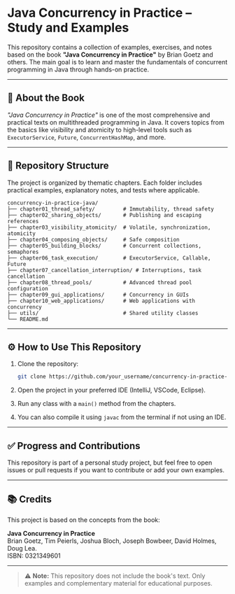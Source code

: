 # Java Concurrency in Practice – Study and Examples

This repository contains a collection of examples, exercises, and notes based on the book **"Java Concurrency in Practice"** by Brian Goetz and others. The main goal is to learn and master the fundamentals of concurrent programming in Java through hands-on practice.

---

## 📘 About the Book

*"Java Concurrency in Practice"* is one of the most comprehensive and practical texts on multithreaded programming in Java. It covers topics from the basics like visibility and atomicity to high-level tools such as `ExecutorService`, `Future`, `ConcurrentHashMap`, and more.

---

## 📁 Repository Structure

The project is organized by thematic chapters. Each folder includes practical examples, explanatory notes, and tests where applicable.

```
concurrency-in-practice-java/
├── chapter01_thread_safety/         # Immutability, thread safety
├── chapter02_sharing_objects/       # Publishing and escaping references
├── chapter03_visibility_atomicity/  # Volatile, synchronization, atomicity
├── chapter04_composing_objects/     # Safe composition
├── chapter05_building_blocks/       # Concurrent collections, semaphores
├── chapter06_task_execution/        # ExecutorService, Callable, Future
├── chapter07_cancellation_interruption/ # Interruptions, task cancellation
├── chapter08_thread_pools/          # Advanced thread pool configuration
├── chapter09_gui_applications/      # Concurrency in GUIs
├── chapter10_web_applications/      # Web applications with concurrency
├── utils/                           # Shared utility classes
└── README.md
```

---

## ⚙️ How to Use This Repository

1. Clone the repository:
   ```bash
   git clone https://github.com/your_username/concurrency-in-practice-java.git
   ```

2. Open the project in your preferred IDE (IntelliJ, VSCode, Eclipse).

3. Run any class with a `main()` method from the chapters.

4. You can also compile it using `javac` from the terminal if not using an IDE.

---

## ✅ Progress and Contributions

This repository is part of a personal study project, but feel free to open issues or pull requests if you want to contribute or add your own examples.

---

## 📚 Credits

This project is based on the concepts from the book:

**Java Concurrency in Practice**  
Brian Goetz, Tim Peierls, Joshua Bloch, Joseph Bowbeer, David Holmes, Doug Lea.  
ISBN: 0321349601

---

> ⚠️ **Note:** This repository does not include the book's text. Only examples and complementary material for educational purposes.
